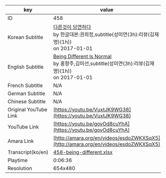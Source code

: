 |  key  |  value  |
|-------|---------|
| ID            | 458 |
| Korean Subtitle | [다른것이 당연하다](https://github.com/jungtosociety/dharma-qna/raw/master/sub/458/ko-458-being-different.sbv)<br>by 한글대본:권희정,subtitle(성미연(3h):리뷰(김재명)(1h))<br>on 2017-01-01<br>|
| English Subtitle | [Being Different Is Normal](https://github.com/jungtosociety/dharma-qna/raw/master/sub/458/en-458-being-different.sbv)<br>by 홍향주,김미선,subtitle(성미연(3h):리뷰(김재명)(1h))<br>on 2017-01-01<br>|
| French Subtitle | N/A |
| German Subtitle | N/A |
| Chinese Subtitle | N/A |
| Original YouTube Link  | [https://youtu.be/VuxtJK9WG38](https://youtu.be/VuxtJK9WG38) |
| YouTube Link  | [https://youtu.be/govOd8cuYhA](https://youtu.be/govOd8cuYhA) |
| Amara Link    | [http://amara.org/en/videos/esdoZWKXSqX5](http://amara.org/en/videos/esdoZWKXSqX5) |
| Transcript(ko/en) | [458-being-different.xlsx](https://github.com/jungtosociety/dharma-qna/raw/master/sub/458/458-being-different.xlsx) |
| Playtime | 0:06:36 |
| Resolution | 654x480|
